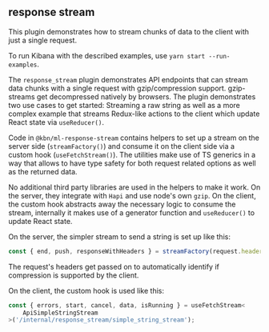 ## response stream

This plugin demonstrates how to stream chunks of data to the client with just a single request.

To run Kibana with the described examples, use `yarn start --run-examples`.

The `response_stream` plugin demonstrates API endpoints that can stream data chunks with a single request with gzip/compression support. gzip-streams get decompressed natively by browsers. The plugin demonstrates two use cases to get started: Streaming a raw string as well as a more complex example that streams Redux-like actions to the client which update React state via `useReducer()`.

Code in `@kbn/ml-response-stream` contains helpers to set up a stream on the server side (`streamFactory()`) and consume it on the client side via a custom hook (`useFetchStream()`). The utilities make use of TS generics in a way that allows to have type safety for both request related options as well as the returned data.

No additional third party libraries are used in the helpers to make it work. On the server, they integrate with `Hapi` and use node's own `gzip`. On the client, the custom hook abstracts away the necessary logic to consume the stream, internally it makes use of a generator function and `useReducer()` to update React state.

On the server, the simpler stream to send a string is set up like this:

```ts
const { end, push, responseWithHeaders } = streamFactory(request.headers);
```

The request's headers get passed on to automatically identify if compression is supported by the client.

On the client, the custom hook is used like this:

```ts
const { errors, start, cancel, data, isRunning } = useFetchStream<
    ApiSimpleStringStream
>('/internal/response_stream/simple_string_stream');
```

